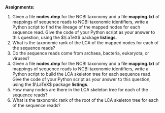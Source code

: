 **Assignments:**

1. Given a file **nodes.dmp** for the NCBI taxonomy and a file **mapping.txt** of mappings of sequence reads
to NCBI taxonomic identifiers, write a Python script to find the lineage of the mapped nodes for each sequence
read. Give the code of your Python script as your answer to this question, using the $\LaTeX$ package **listings**.
2. What is the taxonomic rank of the LCA of the mapped nodes for each of the sequence reads?
3. Do the sequence reads come from archaea, bacteria, eukaryota, or viruses?
4. Given a file **nodes.dmp** for the NCBI taxonomy and a file **mapping.txt** of mappings of sequence
reads to NCBI taxonomic identifiers, write a Python script to build the LCA skeleton tree for each sequence read.
Give the code of your Python script as your answer to this question, using the $\LaTeX$ package **listings**.
5. How many nodes are there in the LCA skeleton tree for each of the sequence reads?
6. What is the taxonomic rank of the root of the LCA skeleton tree for each of the sequence reads?
